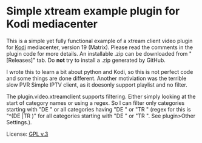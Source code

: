 # Simple xtream example plugin for Kodi mediacenter

This is a simple yet fully functional example of a xtream client video plugin for [Kodi](http://kodi.tv) mediacenter, version 19 (Matrix).
Please read the comments in the plugin code for more details.
An installable .zip can be downloaded from "[Releases]" tab.
Do **not** try to install a .zip generated by GitHub.

I wrote this to learn a bit about python and Kodi, so this is not perfect code and some things are done different. Another motiviation was the terrible slow PVR Simple IPTV client, as it doesonly support playlist and no filter.

The plugin.video.xtreamclient supports filtering. Either simply looking at the start of category names or using a regex. So I can filter only categories starting with "DE " or all categories having "DE " or "TR " (regex for this is "^(DE |TR )" for all categories starting with "DE " or "TR ". See plugin>Other Settings.).

License: [GPL v.3](http://www.gnu.org/copyleft/gpl.html)

